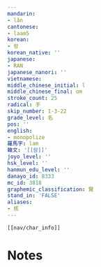 ```yaml
---
mandarin:
- lǎn
cantonese:
- laam5
korean:
- 람
korean_native: ''
japanese:
- RAN
japanese_nanori: ''
vietnamese:
middle_chinese_initial: l
middle_chinese_final: ɑm
stroke_count: 25
radical: 手
skip_number: 1-3-22
grade_level: 名
pos: ''
english:
- monopolize
羅馬字: lam
韓文: '[[람]]'
joyo_level: ''
hsk_level: ''
hanmun_edu_level: ''
danayo_id: 8333
mc_id: 3818
graphemic_classification: 覽
stand_in: 'FALSE'
aliases:
- 揽
---
```

```meta-bind-embed
[[nav/char_info]]
```

# Notes
